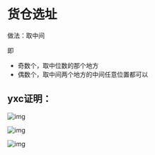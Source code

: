 # 货仓选址

做法：取中间

即

+ 奇数个，取中位数的那个地方
+ 偶数个，取中间两个地方的中间任意位置都可以





## yxc证明：

![img](https://wx2.sinaimg.cn/mw690/005LasY6ly1gplw1nlbxkj30ys0gytd4.jpg)

![img](https://wx2.sinaimg.cn/mw690/005LasY6ly1gplw1sprtej310u0hbag2.jpg)

![img](https://wx1.sinaimg.cn/mw690/005LasY6ly1gplw1xpj64j310f0hhaht.jpg)

